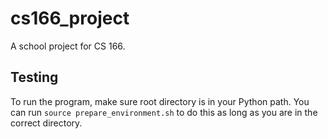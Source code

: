 cs166_project
=============

A school project for CS 166.

Testing
-------

To run the program, make sure root directory is in your Python path. You can run `source prepare_environment.sh` to do this as long as you are in the correct directory.
